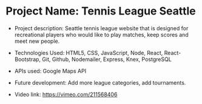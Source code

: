 # Project Name: Tennis League Seattle
####
* Project description: Seattle tennis league website that is designed for recreational players who would like to play matches, keep scores and meet new people.

* Technologies Used: HTML5, CSS, JavaScript, Node, React, React-Bootstrap, Git, Github, Nodemailer, Express, Knex, PostgreSQL

* APIs used: Google Maps API

* Future development: Add more league categories, add tournaments.

* Video link: https://vimeo.com/211568406

